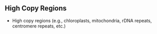 ## High Copy Regions

- High copy regions (e.g., chloroplasts, mitochondria, rDNA repeats, centromere repeats, etc.)
